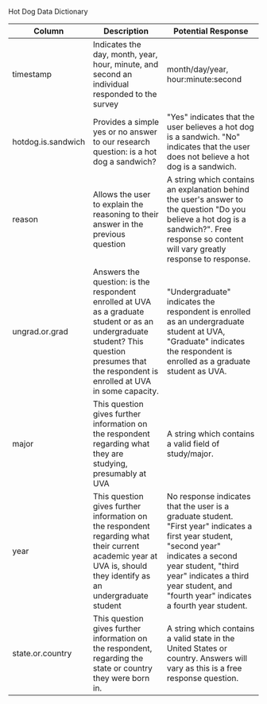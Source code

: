 Hot Dog Data Dictionary

| **Column** | **Description** | **Potential Response** |
| --- | --- | --- |
| timestamp | Indicates the day, month, year, hour, minute, and second an individual responded to the survey | month/day/year, hour:minute:second |
| hotdog.is.sandwich | Provides a simple yes or no answer to our research question: is a hot dog a sandwich? | "Yes" indicates that the user believes a hot dog is a sandwich. "No" indicates that the user does not believe a hot dog is a sandwich. |
| reason | Allows the user to explain the reasoning to their answer in the previous question | A string which contains an explanation behind the user's answer to the question "Do you believe a hot dog is a sandwich?". Free response so content will vary greatly response to response. |
| ungrad.or.grad | Answers the question: is the respondent enrolled at UVA as a graduate student or as an undergraduate student? This question presumes that the respondent is enrolled at UVA in some capacity. | "Undergraduate" indicates the respondent is enrolled as an undergraduate student at UVA, "Graduate" indicates the respondent is enrolled as a graduate student as UVA. |
| major | This question gives further information on the respondent regarding what they are studying, presumably at UVA | A string which contains a valid field of study/major. |
| year | This question gives further information on the respondent regarding what their current academic year at UVA is, should they identify as an undergraduate student | No response indicates that the user is a graduate student. "First year" indicates a first year student, "second year" indicates a second year student, "third year" indicates a third year student, and "fourth year" indicates a fourth year student. |
| state.or.country | This question gives further information on the respondent, regarding the state or country they were born in. | A string which contains a valid state in the United States or country. Answers will vary as this is a free response question. |
